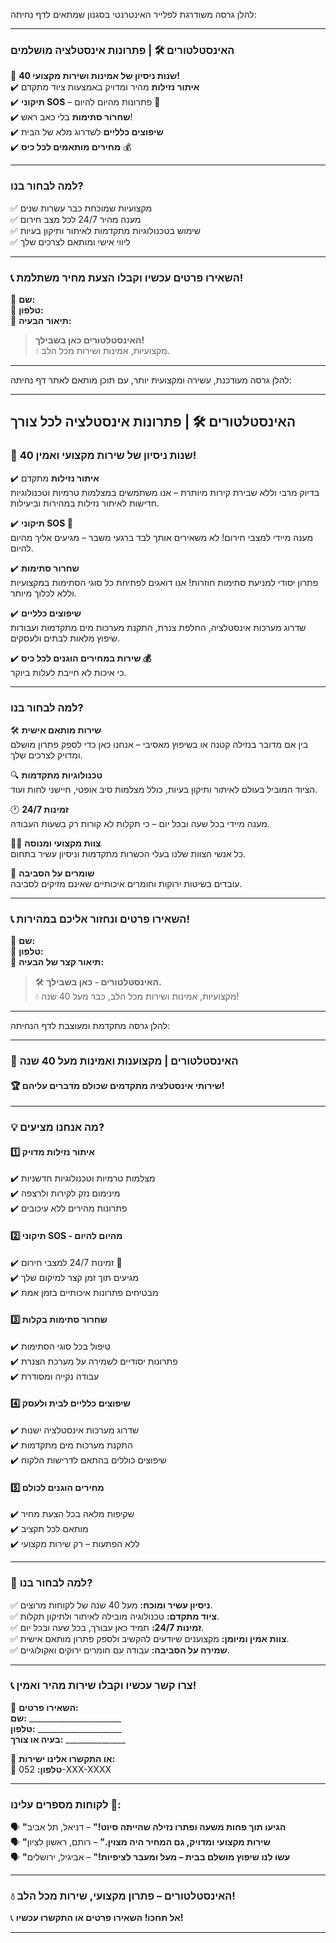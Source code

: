 להלן גרסה משודרגת לפלייר האינטרנטי בסגנון שמתאים לדף נחיתה:  

---

### **האינסטלטורים 🛠️ | פתרונות אינסטלציה מושלמים**  

🎉 **40 שנות ניסיון של אמינות ושירות מקצועי!**  
✔️ **איתור נזילות** מהיר ומדויק באמצעות ציוד מתקדם  
✔️ **תיקוני SOS** – פתרונות מהיום להיום 🚨  
✔️ **שחרור סתימות** בלי כאב ראש!  
✔️ **שיפוצים כלליים** לשדרוג מלא של הבית  
✔️ **מחירים מותאמים לכל כיס** 💰  

---

### **למה לבחור בנו?**  

✅ מקצועיות שמוכחת כבר עשרות שנים  
✅ מענה מהיר 24/7 לכל מצב חירום  
✅ שימוש בטכנולוגיות מתקדמות לאיתור ותיקון בעיות  
✅ ליווי אישי ומותאם לצרכים שלך  

---

### 📞 **השאירו פרטים עכשיו וקבלו הצעת מחיר משתלמת!**  

🔹 **שם:**  
🔹 **טלפון:**  
🔹 **תיאור הבעיה:**  

> **האינסטלטורים כאן בשבילך!**  
💧 מקצועיות, אמינות ושירות מכל הלב.  

---

להלן גרסה מעודכנת, עשירה ומקצועית יותר, עם תוכן מותאם לאתר דף נחיתה:  

---

## **האינסטלטורים 🛠️ | פתרונות אינסטלציה לכל צורך**  

### 💎 **40 שנות ניסיון של שירות מקצועי ואמין!**  

✔️ **איתור נזילות** מתקדם  
בדיוק מרבי וללא שבירת קירות מיותרת – אנו משתמשים במצלמות טרמיות וטכנולוגיות חדישות לאיתור נזילות במהירות וביעילות.  

✔️ **תיקוני SOS 🚨**  
מענה מיידי למצבי חירום! לא משאירים אותך לבד ברגעי משבר – מגיעים אליך מהיום להיום.  

✔️ **שחרור סתימות**  
פתרון יסודי למניעת סתימות חוזרות! אנו דואגים לפתיחת כל סוגי הסתימות במקצועיות וללא לכלוך מיותר.  

✔️ **שיפוצים כלליים**  
שדרוג מערכות אינסטלציה, החלפת צנרת, התקנת מערכות מים מתקדמות ועבודות שיפוץ מלאות לבתים ולעסקים.  

✔️ **שירות במחירים הוגנים לכל כיס 💰**  
כי איכות לא חייבת לעלות ביוקר.  

---

### **למה לבחור בנו?**  

🛠️ **שירות מותאם אישית**  
בין אם מדובר בנזילה קטנה או בשיפוץ מאסיבי – אנחנו כאן כדי לספק פתרון מושלם ומדויק לצרכים שלך.  

🔍 **טכנולוגיות מתקדמות**  
הציוד המוביל בעולם לאיתור ותיקון בעיות, כולל מצלמות סיב אופטי, חיישני לחות ועוד.  

🕐 **זמינות 24/7**  
מענה מיידי בכל שעה ובכל יום – כי תקלות לא קורות רק בשעות העבודה.  

👷‍♂️ **צוות מקצועי ומנוסה**  
כל אנשי הצוות שלנו בעלי הכשרות מתקדמות וניסיון עשיר בתחום.  

🌱 **שומרים על הסביבה**  
עובדים בשיטות ירוקות וחומרים איכותיים שאינם מזיקים לסביבה.  

---

### 📞 **השאירו פרטים ונחזור אליכם במהירות!**  

🔹 **שם:**  
🔹 **טלפון:**  
🔹 **תיאור קצר של הבעיה:**  

> 🛠️ **האינסטלטורים - כאן בשבילך.**  
💧 מקצועיות, אמינות ושירות מכל הלב, כבר מעל 40 שנה!  

---

להלן גרסה מתקדמת ומעוצבת לדף הנחיתה:  

---

### **🔧 האינסטלטורים | מקצוענות ואמינות מעל 40 שנה**  

#### 🏆 **שירותי אינסטלציה מתקדמים שכולם מדברים עליהם!**  

---

### **💡 מה אנחנו מציעים?**  

#### 1️⃣ **איתור נזילות מדויק**  

✔️ מצלמות טרמיות וטכנולוגיות חדשניות  
✔️ מינימום נזק לקירות ולרצפה  
✔️ פתרונות מהירים ללא עיכובים  

#### 2️⃣ **תיקוני SOS - מהיום להיום**  

✔️ זמינות 24/7 למצבי חירום 🚨  
✔️ מגיעים תוך זמן קצר למיקום שלך  
✔️ מבטיחים פתרונות איכותיים בזמן אמת  

#### 3️⃣ **שחרור סתימות בקלות**  

✔️ טיפול בכל סוגי הסתימות  
✔️ פתרונות יסודיים לשמירה על מערכת הצנרת  
✔️ עבודה נקייה ומסודרת  

#### 4️⃣ **שיפוצים כלליים לבית ולעסק**  

✔️ שדרוג מערכות אינסטלציה ישנות  
✔️ התקנת מערכות מים מתקדמות  
✔️ שיפוצים כוללים בהתאם לדרישות הלקוח  

#### 5️⃣ **מחירים הוגנים לכולם**  

✔️ שקיפות מלאה בכל הצעת מחיר  
✔️ מותאם לכל תקציב  
✔️ ללא הפתעות – רק שירות מקצועי  

---

### **💎 למה לבחור בנו?**  

✅ **ניסיון עשיר ומוכח:** מעל 40 שנה של לקוחות מרוצים.  
✅ **ציוד מתקדם:** טכנולוגיה מובילה לאיתור ולתיקון תקלות.  
✅ **זמינות 24/7:** תמיד כאן עבורך, בכל שעה ובכל יום.  
✅ **צוות אמין ומיומן:** מקצוענים שיודעים להקשיב ולספק פתרון מותאם אישית.  
✅ **שמירה על הסביבה:** עבודה עם חומרים ירוקים ואקולוגיים.  

---

### **📞 צרו קשר עכשיו וקבלו שירות מהיר ואמין!**  

🔹 **השאירו פרטים:**  
**שם:** _______________________  
**טלפון:** _____________________  
**בעיה או צורך:** _______________  

🔹 **או התקשרו אלינו ישירות:**  
📱 **טלפון:** 052-XXX-XXXX  

---

### **לקוחות מספרים עלינו 💬:**  

🗣️ **"הגיעו תוך פחות משעה ופתרו נזילה שהייתה סיוט!"** – דניאל, תל אביב  
🗣️ **"שירות מקצועי ומדויק, גם המחיר היה מצוין."** – רותם, ראשון לציון  
🗣️ **"עשו לנו שיפוץ מושלם בבית – מעל ומעבר לציפיות!"** – אביגיל, ירושלים  

---

### **💧 האינסטלטורים – פתרון מקצועי, שירות מכל הלב!**  

📞 **אל תחכו! השאירו פרטים או התקשרו עכשיו!**

---
